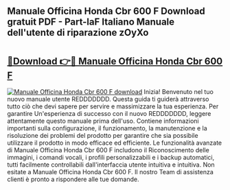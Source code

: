 ## Manuale Officina Honda Cbr 600 F Download gratuit PDF - Part-laF Italiano Manuale dell'utente di riparazione zOyXo

# <h2><a href="http://dfe7gj.blite.top/?on=Manuale+Officina+Honda+Cbr+600+F">🔗Download 👉🔴 Manuale Officina Honda Cbr 600 F</a></h2>

[![Manuale Officina Honda Cbr 600 F download](https://i.imgur.com/lujVjoI.png)](http://dfe7gj.blite.top/?on=Manuale+Officina+Honda+Cbr+600+F)
Inizia! Benvenuto nel tuo nuovo manuale utente REDDDDDDD. Questa guida ti guiderà attraverso tutto ciò che devi sapere per servire e massimizzare la tua esperienza. Per garantire Un'esperienza di successo con il nuovo REDDDDDDD, leggere attentamente questo manuale prima dell'uso. Contiene informazioni importanti sulla configurazione, il funzionamento, la manutenzione e la risoluzione dei problemi del prodotto per garantire che sia possibile utilizzare il prodotto in modo efficace ed efficiente. Le funzionalità avanzate di Manuale Officina Honda Cbr 600 F includono il Riconoscimento delle immagini, i comandi vocali, i profili personalizzabili e i backup automatici, tutti facilmente controllabili dall'interfaccia utente intuitiva e intuitiva. Non esitate a Manuale Officina Honda Cbr 600 F. Il nostro Team di assistenza clienti è pronto a rispondere alle tue domande.
